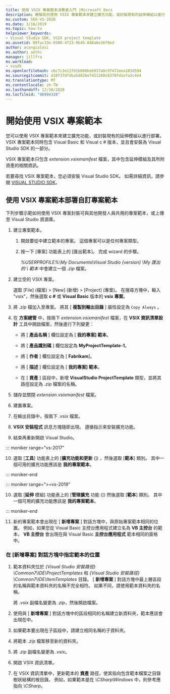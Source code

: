 ```yaml
---
title: 使用 VSIX 專案範本消費者入門 |Microsoft Docs
description: 瞭解如何使用 VSIX 專案範本來建立擴充功能，或封裝現有的延伸模組以進行部署。
ms.custom: SEO-VS-2020
ms.date: 3/16/2019
ms.topic: how-to
helpviewer_keywords:
- Visual Studio SDK, VSIX project template
ms.assetid: 89fac33e-9380-4723-9b45-048a6e16f0ed
author: acangialosi
ms.author: anthc
manager: jillfra
ms.workload:
- vssdk
ms.openlocfilehash: c6c7c2e12f01b008be6937a8c974f2eea183d594
ms.sourcegitcommit: d10f37dfdba5d826e7451260c8370fd1efa2c4e4
ms.translationtype: MT
ms.contentlocale: zh-TW
ms.lasthandoff: 12/10/2020
ms.locfileid: "96994338"
---
```

# <a name="get-started-with-the-vsix-project-template"></a>開始使用 VSIX 專案範本

您可以使用 VSIX 專案範本來建立擴充功能，或封裝現有的延伸模組以進行部署。 VSIX 專案範本同時包含 Visual Basic 和 Visual c # 版本，並且會安裝為 Visual Studio SDK 的一部分。

 VSIX 專案範本只包含 *extension.vsixmanifest* 檔案，其中包含延伸模組及其所附資產的相關資訊。

 若要尋找 VSIX 專案範本，您必須安裝 Visual Studio SDK。 如需詳細資訊，請參閱 [VISUAL STUDIO SDK](../extensibility/visual-studio-sdk.md)。

## <a name="deploy-a-custom-project-template-using-the-vsix-project-template"></a>使用 VSIX 專案範本部署自訂專案範本

 下列步驟示範如何使用 VSIX 專案封裝可與其他開發人員共用的專案範本，或上傳至 Visual Studio 資源庫。

1. 建立專案範本。

    1. 開啟要從中建立範本的專案。 這個專案可以是任何專案類型。

    2. 按一下 [專案] 功能表上的 [匯出範本]。 完成 wizard 的步驟。

         *%USERPROFILE%\My Documents\Visual Studio {version} \My 匯出的 \\ 範本* 中會建立一個 *.zip* 檔案。

2. 建立空的 VSIX 專案。

     選取 [File] \(檔案\) >  [New] \(新增\) >  [Project] \(專案\)。 在搜尋方塊中，輸入 "vsix"，然後選取 **c #** 或 **Visual Basic** 版本的 **vsix 專案**。

3. 將 *.zip* 檔加入至專案。 將其 [ **複製到輸出目錄** ] 屬性設定為 `Copy Always` 。

4. 在 **方案總管** 中，按兩下 *extension.vsixmanifest* 檔案，在 **VSIX 資訊清單設計** 工具中開啟檔案，然後進行下列變更：

    - 將 [ **產品名稱** ] 欄位設定為 [ **我的專案] 範本**。

    - 將 [ **產品識別碼** ] 欄位設定為 **MyProjectTemplate-1**。

    - 將 [ **作者** ] 欄位設定為 [ **Fabrikam**]。

    - 將 [ **描述** ] 欄位設定為 [ **我的專案] 範本**。

    - 在 [ **資產** ] 區段中，新增 **VisualStudio ProjectTemplate** 類型，並將其路徑設定為 *.zip* 檔案的名稱。

5. 儲存並關閉 *extension.vsixmanifest* 檔案。

6. 建置專案。

7. 在輸出目錄中，按兩下 *.vsix* 檔案。

8. **VSIX 安裝程式** 訊息方塊隨即出現。 遵循指示來安裝擴充功能。

9. 結束再重新開啟 Visual Studio。

::: moniker range="vs-2017"

10. 選取 [**工具**] 功能表上的 [**擴充功能和更新** (]) ，然後選取 [**範本**] 類別。 其中一個可用的擴充功能應該是 **我的專案範本**。

::: moniker-end

::: moniker range=">=vs-2019"

10. 選取 [**延伸** 模組] 功能表上的 [**管理擴充** 功能 (]) 然後選取 [**範本**] 類別。 其中一個可用的擴充功能應該是 **我的專案範本**。

::: moniker-end

11. 新的專案範本會出現在 [ **新增專案** ] 對話方塊中，與原始專案範本相同的位置。 例如，如果您從 Visual Basic 主控台應用程式建立名為 **VB 主控台** 的範本， **VB 主控台** 會出現在與 Visual Basic **主控台應用程式** 範本相同的窗格中。

### <a name="to-specify-the-location-of-the-template-in-the-new-project-dialog-box"></a>在 [新增專案] 對話方塊中指定範本的位置

1. 範本資料夾位於 *{Visual Studio 安裝路徑} \Common7\IDE\ProjectTemplates* 和 *{Visual Studio 安裝路徑} \Common7\IDE\ItemTemplates* 目錄。 [ **新增專案** ] 對話方塊中最上層區段的名稱與範本資料夾的名稱不完全相符。 如果不同，請使用範本資料夾的名稱。

    將 *.vsix* 副檔名變更為 *.zip*，然後開啟檔案。

2. 使用與 [ **新增專案** ] 對話方塊中的區段相同的名稱建立新資料夾，範本應該會出現在中。

3. 如果範本要出現在子區段中，請建立相同名稱的子資料夾。

4. 將範本 *.zip* 檔案移至新的資料夾。

5. 將 *.zip* 副檔名變更為 *.vsix*。

6. 開啟 VSIX 資訊清單。

7. 在 VSIX 資訊清單中，更新範本的 **資產** 路徑，使其指向包含範本檔案之目錄樹狀結構的根目錄。 例如，如果範本是在 *\CSharp\Windows* 中，則參考應指向 *\CSharp*。
